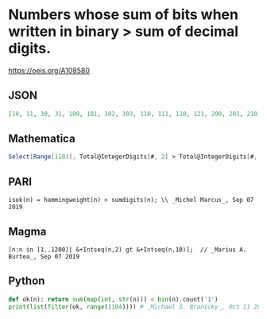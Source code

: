 # Numbers whose sum of bits when written in binary \> sum of decimal digits\.
https://oeis.org/A108580
## JSON
```JSON
[10, 11, 30, 31, 100, 101, 102, 103, 110, 111, 120, 121, 200, 201, 210, 211, 220, 221, 300, 301, 310, 311, 500, 501, 510, 511, 1000, 1001, 1002, 1003, 1004, 1005, 1006, 1007, 1010, 1011, 1012, 1013, 1014, 1015, 1020, 1021, 1022, 1023, 1100, 1101, 1102, 1103]
```
## Mathematica
```Mathematica
Select[Range[1103], Total@IntegerDigits[#, 2] > Total@IntegerDigits[#, 10] &] (* _Amiram Eldar_, Sep 07 2019 *)
```
## PARI
```PARI
isok(n) = hammingweight(n) > sumdigits(n); \\ _Michel Marcus_, Sep 07 2019
```
## Magma
```Magma
[n:n in [1..1200]| &+Intseq(n,2) gt &+Intseq(n,10)];  // _Marius A. Burtea_, Sep 07 2019
```
## Python
```Python
def ok(n): return sum(map(int, str(n))) < bin(n).count('1')
print(list(filter(ok, range(1104)))) # _Michael S. Branicky_, Oct 11 2021
```
